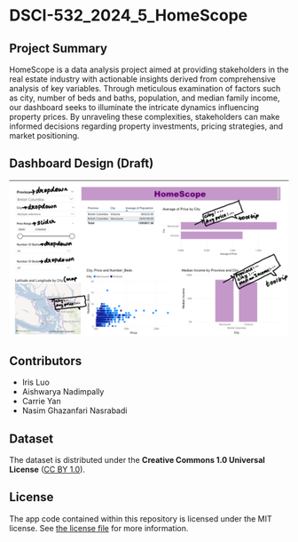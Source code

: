# DSCI-532_2024_5_HomeScope

## Project Summary

HomeScope is a data analysis project aimed at providing stakeholders in the real estate industry with actionable insights derived from comprehensive analysis of key variables. Through meticulous examination of factors such as city, number of beds and baths, population, and median family income, our dashboard seeks to illuminate the intricate dynamics influencing property prices. By unraveling these complexities, stakeholders can make informed decisions regarding property investments, pricing strategies, and market positioning.

## Dashboard Design (Draft)

<img src="img/HomeScope.png" width="700"/>

## Contributors

-   Iris Luo
-   Aishwarya Nadimpally
-   Carrie Yan
-   Nasim Ghazanfari Nasrabadi

## Dataset

The dataset is distributed under the **Creative Commons 1.0 Universal License** ([CC BY 1.0](https://creativecommons.org/publicdomain/zero/1.0/)).

## License

The app code contained within this repository is licensed under the MIT license. See [the license file](LICENSE.md) for more information.
